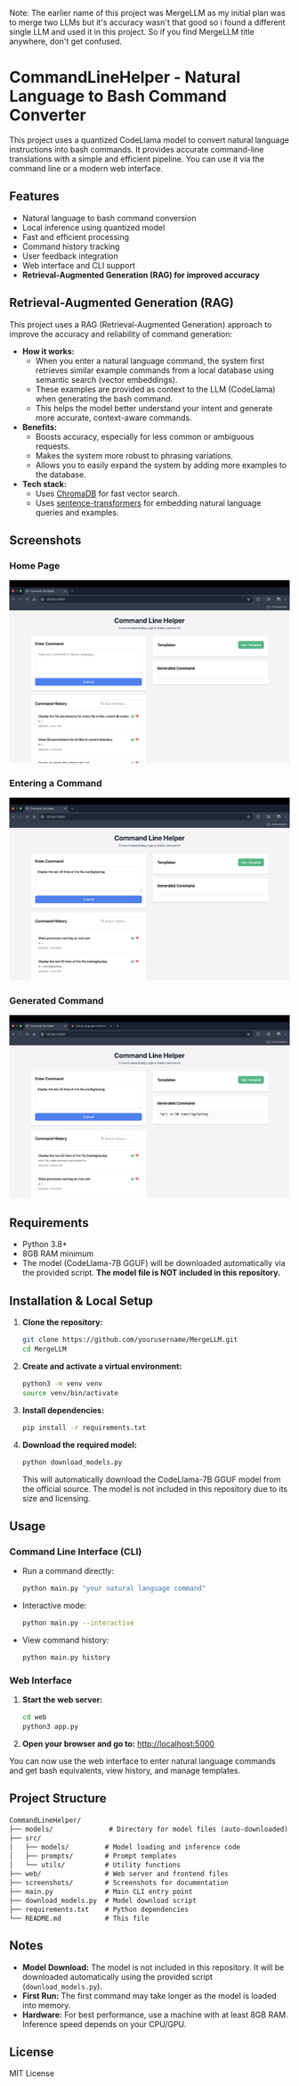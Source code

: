 Note: The earlier name of this project was MergeLLM as my initial plan was to merge two LLMs but it's accuracy wasn't that good so i found a different single LLM and used it in this project. So if you find MergeLLM title anywhere, don't get confused.

# CommandLineHelper - Natural Language to Bash Command Converter

This project uses a quantized CodeLlama model to convert natural language instructions into bash commands. It provides accurate command-line translations with a simple and efficient pipeline. You can use it via the command line or a modern web interface.

## Features

- Natural language to bash command conversion
- Local inference using quantized model
- Fast and efficient processing
- Command history tracking
- User feedback integration
- Web interface and CLI support
- **Retrieval-Augmented Generation (RAG) for improved accuracy**

## Retrieval-Augmented Generation (RAG)

This project uses a RAG (Retrieval-Augmented Generation) approach to improve the accuracy and reliability of command generation:

- **How it works:**
  - When you enter a natural language command, the system first retrieves similar example commands from a local database using semantic search (vector embeddings).
  - These examples are provided as context to the LLM (CodeLlama) when generating the bash command.
  - This helps the model better understand your intent and generate more accurate, context-aware commands.
- **Benefits:**
  - Boosts accuracy, especially for less common or ambiguous requests.
  - Makes the system more robust to phrasing variations.
  - Allows you to easily expand the system by adding more examples to the database.
- **Tech stack:**
  - Uses [ChromaDB](https://www.trychroma.com/) for fast vector search.
  - Uses [sentence-transformers](https://www.sbert.net/) for embedding natural language queries and examples.

## Screenshots

### Home Page
![Home](screenshots/1-home.png)

### Entering a Command
![Command Input](screenshots/2-command.png)

### Generated Command
![Result](screenshots/3-result.png)

## Requirements

- Python 3.8+
- 8GB RAM minimum
- The model (CodeLlama-7B GGUF) will be downloaded automatically via the provided script. **The model file is NOT included in this repository.**

## Installation & Local Setup

1. **Clone the repository:**
   ```bash
   git clone https://github.com/yourusername/MergeLLM.git
   cd MergeLLM
   ```

2. **Create and activate a virtual environment:**
   ```bash
   python3 -m venv venv
   source venv/bin/activate
   ```

3. **Install dependencies:**
   ```bash
   pip install -r requirements.txt
   ```

4. **Download the required model:**
   ```bash
   python download_models.py
   ```
   This will automatically download the CodeLlama-7B GGUF model from the official source. The model is not included in this repository due to its size and licensing.

## Usage

### Command Line Interface (CLI)

- Run a command directly:
  ```bash
  python main.py "your natural language command"
  ```
- Interactive mode:
  ```bash
  python main.py --interactive
  ```
- View command history:
  ```bash
  python main.py history
  ```

### Web Interface

1. **Start the web server:**
   ```bash
   cd web
   python3 app.py
   ```
2. **Open your browser and go to:**
   [http://localhost:5000](http://localhost:5000)

You can now use the web interface to enter natural language commands and get bash equivalents, view history, and manage templates.

## Project Structure

```
CommandLineHelper/
├── models/              # Directory for model files (auto-downloaded)
├── src/
│   ├── models/         # Model loading and inference code
│   ├── prompts/        # Prompt templates
│   └── utils/          # Utility functions
├── web/                # Web server and frontend files
├── screenshots/        # Screenshots for documentation
├── main.py             # Main CLI entry point
├── download_models.py  # Model download script
├── requirements.txt    # Python dependencies
└── README.md           # This file
```

## Notes
- **Model Download:** The model is not included in this repository. It will be downloaded automatically using the provided script (`download_models.py`).
- **First Run:** The first command may take longer as the model is loaded into memory.
- **Hardware:** For best performance, use a machine with at least 8GB RAM. Inference speed depends on your CPU/GPU.

## License

MIT License 
